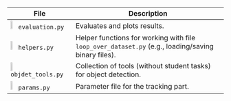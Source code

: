 <table>
  <thead>
    <tr>
      <th width="30%">File</th>
      <th>Description</th>
    </tr>
  </thead>
  <tbody>
    <tr>
      <td>
      <img src="https://cdn3.iconfinder.com/data/icons/logos-and-brands-adobe/512/267_Python-512.png" width="10%">
      <code>evaluation.py</code>
      </td>
      <td>
      Evaluates and plots results.
      </td>
    </tr>
    <tr>
      <td>
      <img src="https://cdn3.iconfinder.com/data/icons/logos-and-brands-adobe/512/267_Python-512.png" width="10%">
      <code>helpers.py</code>
      </td>
      <td>Helper functions for working with file <code>loop_over_dataset.py</code> (e.g., loading/saving binary files).
      </td>
    </tr>
    <tr>
      <td>
      <img src="https://cdn3.iconfinder.com/data/icons/logos-and-brands-adobe/512/267_Python-512.png" width="10%">
      <code>objdet_tools.py</code>
      </td>
      <td>
      Collection of tools (without student tasks) for object detection.
      </td>
    </tr>
    <tr>
      <td>
      <img src="https://cdn3.iconfinder.com/data/icons/logos-and-brands-adobe/512/267_Python-512.png" width="10%">
      <code>params.py</code>
      </td>
      <td>
      Parameter file for the tracking part.
      </td>
    </tr>
  </tbody>
</table>
